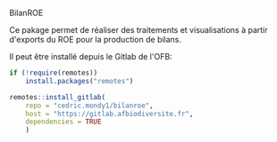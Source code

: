 BilanROE

Ce pakage permet de réaliser des traitements et visualisations à partir d'exports du ROE pour la production de bilans.

Il peut être installé depuis le Gitlab de l'OFB:

```r
if (!require(remotes))
    install.packages("remotes")

remotes::install_gitlab(
    repo = "cedric.mondy1/bilanroe",
    host = "https://gitlab.afbiodiversite.fr", 
    dependencies = TRUE
    )

```
